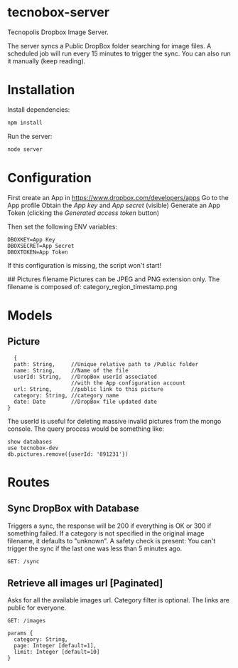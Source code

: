 # tecnobox-server
Tecnopolis Dropbox Image Server.

The server syncs a Public DropBox folder searching for image files.
A scheduled job will run every 15 minutes to trigger the sync. You can also run it manually (keep reading).

# Installation
Install dependencies:
```js
npm install
```

Run the server:
```js
node server
```

# Configuration
First create an App in https://www.dropbox.com/developers/apps
Go to the App profile
Obtain the *App key* and *App secret* (visible)
Generate an App Token (clicking the *Generated access token* button)

Then set the following ENV variables:

```
DBOXKEY=App Key
DBOXSECRET=App Secret
DBOXTOKEN=App Token
```
If this configuration is missing, the script won't start!

## Pictures filename
Pictures can be JPEG and PNG extension only. The filename is composed of: category_region_timestamp.png

# Models
## Picture
```
  {
  path: String,     //Unique relative path to /Public folder
  name: String,     //Name of the file
  userId: String,   //DropBox userId associated
                    //with the App configuration account
  url: String,      //public link to this picture
  category: String, //category name
  date: Date        //DropBox file updated date
}

```
The userId is useful for deleting massive invalid pictures from the mongo console. The query process would be something like:
```
show databases
use tecnobox-dev
db.pictures.remove({userId: '891231'})
```

# Routes

## Sync DropBox with Database
Triggers a sync, the response will be 200 if everything is OK or 300 if something failed.
If a category is not specified in the original image filename, it defaults to "unknown".
A safety check is present: You can't trigger the sync if the last one was less than 5 minutes ago.

```
GET: /sync
```

## Retrieve all images url [Paginated]
Asks for all the available images url. Category filter is optional. The links are public for everyone.
```
GET: /images

params {
  category: String,
  page: Integer [default=1],
  limit: Integer [default=10]
}
```
